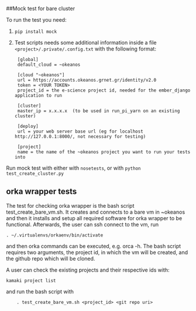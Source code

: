 ##Mock test for bare cluster

To run the test you need:

1. `pip install mock`

2. Test scripts needs some additional information inside a file          `<project>/.private/.config.txt` with the following format:

        [global]
        default_cloud = ~okeanos

        [cloud "~okeanos"]
        url = https://accounts.okeanos.grnet.gr/identity/v2.0
        token = <YOUR TOKEN>
        project_id = the e-science project id, needed for the ember_django application to run

        [cluster]
        master_ip = x.x.x.x  (to be used in run_pi_yarn on an existing cluster)

        [deploy]
        url = your web server base url (eg for localhost http://127.0.0.1:8000/, not necessary for testing) 

        [project]
        name = the name of the ~okeanos project you want to run your tests into


Run mock test with either with `nosetests`, or  with `python test_create_cluster.py`

orka wrapper tests
------------------
The test for checking orka wrapper is the bash script test_create_bare_vm.sh. It creates and connects to a bare vm in ~okeanos 
and then it installs and setup all required software for orka wrapper to be functional. Afterwards, the user can ssh connect to the vm, run

    . ~/.virtualenvs/orkaenv/bin/activate
    
 
and then orka commands can be executed, e.g. orca -h.  The bash script requires two arguments, the project id, in which the vm will be created, and the github repo which will be cloned.


A user can check the existing projects and their respective ids with: 

    kamaki project list

and run the bash script with
        
        . test_create_bare_vm.sh <project_id> <git repo uri>